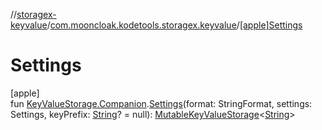 //[storagex-keyvalue](../../index.md)/[com.mooncloak.kodetools.storagex.keyvalue](index.md)/[[apple]Settings]([apple]-settings.md)

# Settings

[apple]\
fun [KeyValueStorage.Companion](-key-value-storage/-companion/index.md#-152216614%2FMain%2F-729077812).[Settings]([apple]-settings.md)(format: StringFormat, settings: Settings, keyPrefix: [String](https://kotlinlang.org/api/latest/jvm/stdlib/kotlin/-string/index.html)? = null): [MutableKeyValueStorage](../../../storagex-keyvalue/storagex-keyvalue/com.mooncloak.kodetools.storagex.keyvalue/-mutable-key-value-storage/index.md)&lt;[String](https://kotlinlang.org/api/latest/jvm/stdlib/kotlin/-string/index.html)&gt;
